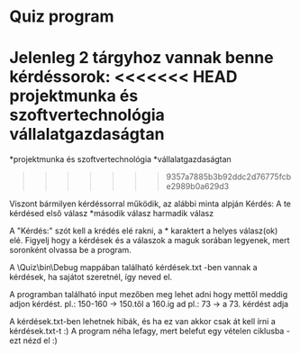 #  Quiz program

Jelenleg 2 tárgyhoz vannak benne kérdéssorok:
<<<<<<< HEAD
projektmunka és szoftvertechnológia
vállalatgazdaságtan
=======
*projektmunka és szoftvertechnológia
*vállalatgazdaságtan
>>>>>>> 9357a7885b3b92ddc2d76775fcbe2989b0a629d3

Viszont bármilyen kérdéssorral működik, az alábbi minta alpján
Kérdés: A te kérdésed
első válasz
\*második válasz
harmadik válasz

A "Kérdés:" szót kell a krédés elé rakni, a * karaktert a helyes válasz(ok) elé.
Figyelj hogy a kérdések és a válaszok a maguk sorában legyenek, mert soronként olvassa be a program.

A \Quiz\bin\Debug mappában található kérdések.txt -ben vannak a kérdések, ha sajátot szeretnél, így neved el.

A programban található input mezőben meg lehet adni hogy mettől meddig adjon kérdést. 
pl.: 150-160 -> 150.től a 160.ig ad
pl.: 73 -> a 73. kérdést adja

A kérdések.txt-ben lehetnek hibák, és ha ez van akkor csak át kell írni a kérdések.txt-t :)
A program néha lefagy, mert belefut egy vételen ciklusba - ezt nézd el :)
